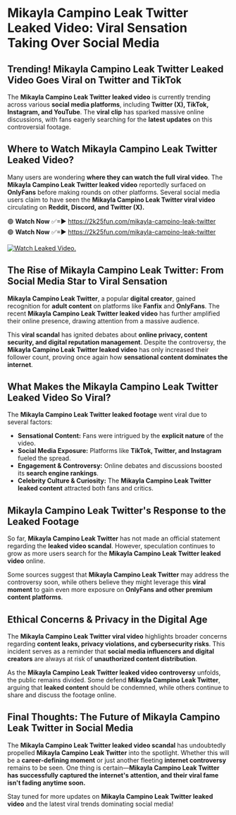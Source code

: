 # Mikayla Campino Leak Twitter Leaked Video: Viral Sensation Taking Over Social Media

## **Trending! Mikayla Campino Leak Twitter Leaked Video Goes Viral on Twitter and TikTok**
The **Mikayla Campino Leak Twitter leaked video** is currently trending across various **social media platforms**, including **Twitter (X), TikTok, Instagram, and YouTube**. The **viral clip** has sparked massive online discussions, with fans eagerly searching for the **latest updates** on this controversial footage.

## **Where to Watch Mikayla Campino Leak Twitter Leaked Video?**
Many users are wondering **where they can watch the full viral video**. The **Mikayla Campino Leak Twitter leaked video** reportedly surfaced on **OnlyFans** before making rounds on other platforms. Several social media users claim to have seen the **Mikayla Campino Leak Twitter viral video** circulating on **Reddit, Discord, and Twitter (X).**

🟢 **Watch Now** ✅=► https://2k25fun.com/mikayla-campino-leak-twitter  
🟢 **Watch Now** ✅=► https://2k25fun.com/mikayla-campino-leak-twitter  

[![Watch Leaked Video.](https://miro.medium.com/v2/resize:fit:828/format:webp/1*cilzJN44JGOrTw9NJCrNHA.gif "Watch Leaked Video")](https://2k25fun.com/mikayla-campino-leak-twitter)

## **The Rise of Mikayla Campino Leak Twitter: From Social Media Star to Viral Sensation**
**Mikayla Campino Leak Twitter**, a popular **digital creator**, gained recognition for **adult content** on platforms like **Fanfix** and **OnlyFans**. The recent **Mikayla Campino Leak Twitter leaked video** has further amplified their online presence, drawing attention from a massive audience.

This **viral scandal** has ignited debates about **online privacy, content security, and digital reputation management**. Despite the controversy, the **Mikayla Campino Leak Twitter leaked video** has only increased their follower count, proving once again how **sensational content dominates the internet**.

## **What Makes the Mikayla Campino Leak Twitter Leaked Video So Viral?**
The **Mikayla Campino Leak Twitter leaked footage** went viral due to several factors:
- **Sensational Content:** Fans were intrigued by the **explicit nature** of the video.
- **Social Media Exposure:** Platforms like **TikTok, Twitter, and Instagram** fueled the spread.
- **Engagement & Controversy:** Online debates and discussions boosted its **search engine rankings**.
- **Celebrity Culture & Curiosity:** The **Mikayla Campino Leak Twitter leaked content** attracted both fans and critics.

## **Mikayla Campino Leak Twitter's Response to the Leaked Footage**
So far, **Mikayla Campino Leak Twitter** has not made an official statement regarding the **leaked video scandal**. However, speculation continues to grow as more users search for the **Mikayla Campino Leak Twitter leaked video** online.

Some sources suggest that **Mikayla Campino Leak Twitter** may address the controversy soon, while others believe they might leverage this **viral moment** to gain even more exposure on **OnlyFans and other premium content platforms**.

## **Ethical Concerns & Privacy in the Digital Age**
The **Mikayla Campino Leak Twitter viral video** highlights broader concerns regarding **content leaks, privacy violations, and cybersecurity risks**. This incident serves as a reminder that **social media influencers and digital creators** are always at risk of **unauthorized content distribution**.

As the **Mikayla Campino Leak Twitter leaked video controversy** unfolds, the public remains divided. Some defend **Mikayla Campino Leak Twitter**, arguing that **leaked content** should be condemned, while others continue to share and discuss the footage online.

## **Final Thoughts: The Future of Mikayla Campino Leak Twitter in Social Media**
The **Mikayla Campino Leak Twitter leaked video scandal** has undoubtedly propelled **Mikayla Campino Leak Twitter** into the spotlight. Whether this will be a **career-defining moment** or just another fleeting **internet controversy** remains to be seen. One thing is certain—**Mikayla Campino Leak Twitter has successfully captured the internet's attention, and their viral fame isn't fading anytime soon.**

Stay tuned for more updates on **Mikayla Campino Leak Twitter leaked video** and the latest viral trends dominating social media!